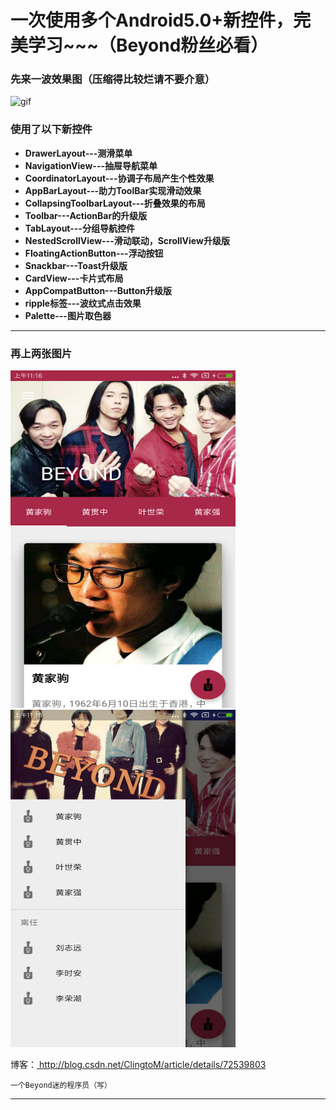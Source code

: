 # 一次使用多个Android5.0+新控件，完美学习~~~（Beyond粉丝必看）

### 先来一波效果图（压缩得比较烂请不要介意）
![gif](https://github.com/xiaofuchen/MyNewUI/blob/master/vedio/device-2017-05-19-103231%2000_00_00-00_00_25~3.gif?raw=true)

### 使用了以下新控件

- **DrawerLayout---测滑菜单**
- **NavigationView---抽屉导航菜单**
- **CoordinatorLayout---协调子布局产生个性效果**
- **AppBarLayout---助力ToolBar实现滑动效果**
- **CollapsingToolbarLayout---折叠效果的布局**
- **Toolbar---ActionBar的升级版**
- **TabLayout---分组导航控件**
- **NestedScrollView---滑动联动，ScrollView升级版**
- **FloatingActionButton---浮动按钮**
- **Snackbar---Toast升级版**
- **CardView---卡片式布局**
- **AppCompatButton---Button升级版**
- **ripple标签---波纹式点击效果**
- **Palette---图片取色器**

-------------------

### 再上两张图片


<img src="https://github.com/xiaofuchen/MyNewUI/blob/master/vedio/device-2017-05-19-111706.png?raw=true" width="360" height="540" alt="beyond1"/>

<img src="https://github.com/xiaofuchen/MyNewUI/blob/master/vedio/device-2017-05-19-111855.png?raw=true" width="360" height="540" alt="beyond2"/>

博客：<a href="http://blog.csdn.net/ClingtoM/article/details/72539803" target="_blank"> http://blog.csdn.net/ClingtoM/article/details/72539803



```
一个Beyond迷的程序员（写）
```

---------

[1]: http://math.stackexchange.com/
[2]: https://github.com/jmcmanus/pagedown-extra "Pagedown Extra"
[3]: http://meta.math.stackexchange.com/questions/5020/mathjax-basic-tutorial-and-quick-reference
[4]: http://bramp.github.io/js-sequence-diagrams/
[5]: http://adrai.github.io/flowchart.js/
[6]: https://github.com/benweet/stackedit